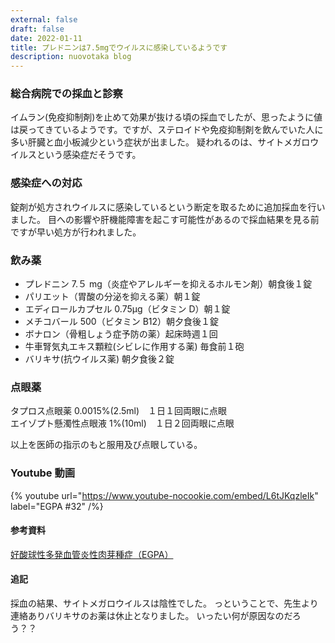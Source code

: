 ```yaml
---
external: false
draft: false
date: 2022-01-11
title: プレドニンは7.5mgでウイルスに感染しているようです
description: nuovotaka blog
---
```


### 総合病院での採血と診察

イムラン(免疫抑制剤)を止めて効果が抜ける頃の採血でしたが、思ったように値は戻ってきているようです。ですが、ステロイドや免疫抑制剤を飲んでいた人に多い肝臓と血小板減少という症状が出ました。
疑われるのは、サイトメガロウイルスという感染症だそうです。

### 感染症への対応

錠剤が処方されウイルスに感染しているという断定を取るために追加採血を行いました。
目への影響や肝機能障害を起こす可能性があるので採血結果を見る前ですが早い処方が行われました。

### 飲み薬

- プレドニン 7.５ mg（炎症やアレルギーを抑えるホルモン剤）朝食後１錠
- パリエット（胃酸の分泌を抑える薬）朝１錠
- エディロールカプセル 0.75μg（ビタミン D）朝１錠
- メチコバール 500（ビタミン B12）朝夕食後１錠
- ボナロン（骨粗しょう症予防の薬）起床時週１回
- 牛車腎気丸エキス顆粒(シビレに作用する薬) 毎食前１砲
- バリキサ(抗ウイルス薬) 朝夕食後２錠

### 点眼薬

タプロス点眼薬 0.0015%(2.5ml)　１日１回両眼に点眼  
エイゾプト懸濁性点眼液 1%(10ml)　１日２回両眼に点眼

以上を医師の指示のもと服用及び点眼している。

### Youtube 動画

{% youtube url="https://www.youtube-nocookie.com/embed/L6tJKqzleIk" label="EGPA #32" /%}

#### 参考資料

[好酸球性多発血管炎性肉芽種症（EGPA）](https://www.jrs.or.jp/citizen/disease/c/c-06.html)

#### 追記

採血の結果、サイトメガロウイルスは陰性でした。
っということで、先生より連絡ありバリキサのお薬は休止となりました。
いったい何が原因なのだろう？？

